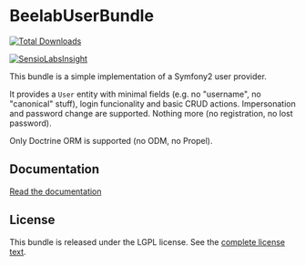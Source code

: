 BeelabUserBundle
================

[![Total Downloads](https://poser.pugx.org/beelab/user-bundle/downloads.png)](https://packagist.org/packages/beelab/user-bundle)

[![SensioLabsInsight](https://insight.sensiolabs.com/projects/e4f35c31-3c00-4646-a23c-03476ccd64c2/big.png)](https://insight.sensiolabs.com/projects/e4f35c31-3c00-4646-a23c-03476ccd64c2)

This bundle is a simple implementation of a Symfony2 user provider.

It provides a ``User`` entity with minimal fields (e.g. no "username", no "canonical" stuff), login funcionality
and basic CRUD actions. Impersonation and password change are supported. Nothing more (no registration, no lost password).

Only Doctrine ORM is supported (no ODM, no Propel).

Documentation
-------------

[Read the documentation](Resources/doc/index.md)

License
-------

This bundle is released under the LGPL license. See the [complete license text](Resources/meta/LICENSE).
